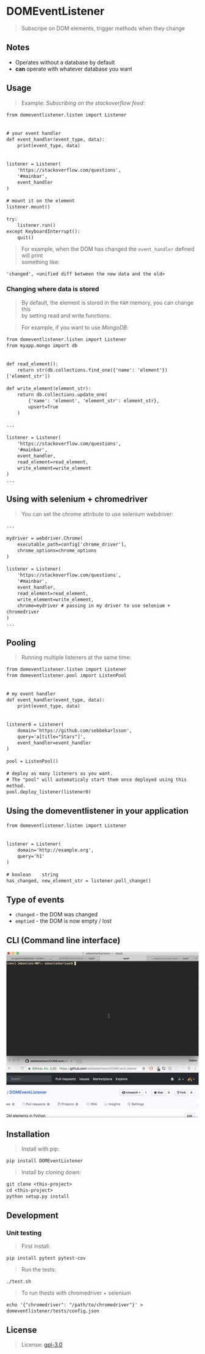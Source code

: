 # DOMEventListener
> Subscripe on DOM elements, trigger methods when they change

## Notes
* Operates without a database by default
* __can__ operate with whatever database you want

## Usage
> Example: _Subscribing on the stackoverflow feed_:

    from domeventlistener.listen import Listener


    # your event handler
    def event_handler(event_type, data):
        print(event_type, data)


    listener = Listener(
        'https://stackoverflow.com/questions',
        '#mainbar',
        event_handler
    )

    # mount it on the element
    listener.mount()

    try:
        listener.run()
    except KeyboardInterrupt():
        quit()

> For example, when the DOM has changed the `event_handler` defined will print  
> something like:

    'changed', <unified diff between the new data and the old>

### Changing where data is stored
> By default, the element is stored in the `RAM` memory, you can change this  
> by setting read and write functions.

> For example, if you want to use _MongoDB_:

    from domeventlistener.listen import Listener
    from myapp.mongo import db
    
    
    def read_element():
        return str(db.collections.find_one({'name': 'element'})['element_str'])

    def write_element(element_str):
        return db.collections.update_one(
            {'name': 'element', 'element_str': element_str},
            upsert=True
        )
    
    ...

    listener = Listener(
        'https://stackoverflow.com/questions',
        '#mainbar',
        event_handler,
        read_element=read_element,
        write_element=write_element
    )
    ...

## Using with selenium + chromedriver
> You can set the chrome attribute to use selenium webdriver:

    ...

    mydriver = webdriver.Chrome(
        executable_path=config['chrome_driver'],
        chrome_options=chrome_options
    )

    listener = Listener(
        'https://stackoverflow.com/questions',
        '#mainbar',
        event_handler,
        read_element=read_element,
        write_element=write_element,
        chrome=mydriver # passing in my driver to use selenium + chromedriver
    )
    ...

## Pooling
> Running multiple listeners at the same time:

    from domeventlistener.listen import Listener
    from domeventlistener.pool import ListenPool


    # my event handler
    def event_handler(event_type, data):
        print(event_type, data)


    listener0 = Listener(
        domain='https://github.com/sebbekarlsson',
        query='a[title="Stars"]',
        event_handler=event_handler
    )
    
    pool = ListenPool()
     
    # deploy as many listeners as you want.
    # The "pool" will automaticaly start them once deployed using this method.
    pool.deploy_listener(listener0) 

## Using the domeventlistener in your application

    from domeventlistener.listen import Listener

    
    listener = Listener(
        domain='http://example.org',
        query='h1'
    )
    
    # boolean    string
    has_changed, new_element_str = listener.poll_change()

## Type of events
* `changed` - the DOM was changed
* `emptied` - the DOM is now empty / lost

## CLI (Command line interface)
![cli.gif](cli.gif)

## Installation
> Install with pip:

    pip install DOMEventListener


> Install by cloning down:

    git clone <this-project>
    cd <this-project>
    python setup.py install

## Development
### Unit testing
> First install:

    pip install pytest pytest-cov

> Run the tests:

    ./test.sh

> To run thests with chromedriver + selenium

    echo '{"chromedriver": "/path/to/chromedriver"}' > domeventlistener/tests/config.json

## License
> License: [gpl-3.0](LICENSE.md)

